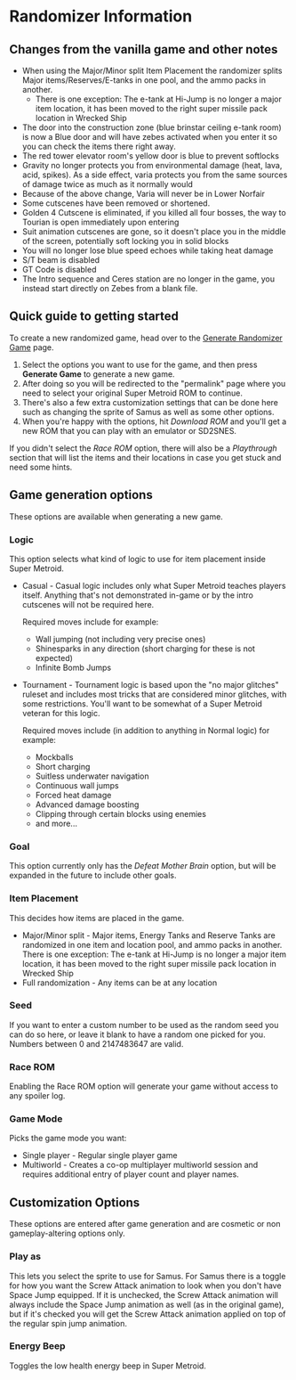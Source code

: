 # Randomizer Information

## Changes from the vanilla game and other notes
* When using the Major/Minor split Item Placement the randomizer splits Major items/Reserves/E-tanks in one pool, and the ammo packs in another.
  * There is one exception: The e-tank at Hi-Jump is no longer a major item location, it has been moved to the right super missile pack location in Wrecked Ship
* The door into the construction zone (blue brinstar ceiling e-tank room) is now a Blue door and will have zebes activated when you enter it so you can check the items there right away.
* The red tower elevator room's yellow door is blue to prevent softlocks
* Gravity no longer protects you from environmental damage (heat, lava, acid, spikes). As a side effect, varia protects you from the same sources of damage twice as much as it normally would
* Because of the above change, Varia will never be in Lower Norfair
* Some cutscenes have been removed or shortened.
* Golden 4 Cutscene is eliminated, if you killed all four bosses, the way to Tourian is open immediately upon entering
* Suit animation cutscenes are gone, so it doesn't place you in the middle of the screen, potentially soft locking you in solid blocks
* You will no longer lose blue speed echoes while taking heat damage
* S/T beam is disabled
* GT Code is disabled
* The Intro sequence and Ceres station are no longer in the game, you instead start directly on Zebes from a blank file.


## Quick guide to getting started
To create a new randomized game, head over to the [Generate Randomizer Game](/configure/sm) page.

1. Select the options you want to use for the game, and then press **Generate Game** to generate a new game.
2. After doing so you will be redirected to the "permalink" page where you need to select your original Super Metroid ROM to continue.
3. There's also a few extra customization settings that can be done here such as changing the sprite of Samus as well as some other options.
4. When you're happy with the options, hit *Download ROM* and you'll get a new ROM that you can play with an emulator or SD2SNES.

If you didn't select the *Race ROM* option, there will also be a *Playthrough* section that will list the items and their locations in case you get stuck and need some hints.


## Game generation options
These options are available when generating a new game.

### Logic
This option selects what kind of logic to use for item placement inside Super Metroid.
* Casual - Casual logic includes only what Super Metroid teaches players itself. Anything that's not demonstrated in-game or by the intro cutscenes will not be required here.
  
  Required moves include for example:
    * Wall jumping (not including very precise ones)
    * Shinesparks in any direction (short charging for these is not expected)
    * Infinite Bomb Jumps
* Tournament - Tournament logic is based upon the "no major glitches" ruleset and includes most tricks that are considered minor glitches, with some restrictions. 
  You'll want to be somewhat of a Super Metroid veteran for this logic.
  
  Required moves include (in addition to anything in Normal logic) for example:
    * Mockballs
    * Short charging
    * Suitless underwater navigation
    * Continuous wall jumps
    * Forced heat damage
    * Advanced damage boosting
    * Clipping through certain blocks using enemies
    * and more...

### Goal
This option currently only has the *Defeat Mother Brain* option, but will be expanded in the future to include other goals.

### Item Placement
This decides how items are placed in the game.
* Major/Minor split - Major items, Energy Tanks and Reserve Tanks are randomized in one item and location pool, and ammo packs in another.
  There is one exception: The e-tank at Hi-Jump is no longer a major item location, it has been moved to the right super missile pack location in Wrecked Ship
* Full randomization - Any items can be at any location

### Seed
If you want to enter a custom number to be used as the random seed you can do so here, or leave it blank to have a random one picked for you.
Numbers between 0 and 2147483647 are valid.

### Race ROM
Enabling the Race ROM option will generate your game without access to any spoiler log.

### Game Mode
Picks the game mode you want:
* Single player - Regular single player game
* Multiworld - Creates a co-op multiplayer multiworld session and requires additional entry of player count and player names.

## Customization Options
These options are entered after game generation and are cosmetic or non gameplay-altering options only.

### Play as
This lets you select the sprite to use for Samus.
For Samus there is a toggle for how you want the Screw Attack animation to look when you don't have Space Jump equipped. 
If it is unchecked, the Screw Attack animation will always include the Space Jump animation as well (as in the original game), but if it's checked you will get the Screw Attack animation applied on top of the regular spin jump animation.

### Energy Beep
Toggles the low health energy beep in Super Metroid.
